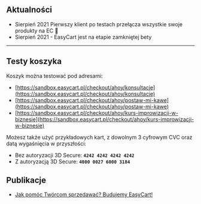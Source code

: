 ## Aktualności 
- Sierpień 2021 Pierwszy klient po testach przełącza wszystkie swoje produkty na EC 🎉
- Sierpień 2021 - EasyCart jest na etapie zamkniętej bety

---

## Testy koszyka
Koszyk można testować pod adresami: 
- [https://sandbox.easycart.pl/checkout/ahoy/konsultacje](https://sandbox.easycart.pl/checkout/ahoy/konsultacje)
- [https://sandbox.easycart.pl/checkout/ahoy/postaw-mi-kawe](https://sandbox.easycart.pl/checkout/ahoy/postaw-mi-kawe)
- [https://sandbox.easycart.pl/checkout/ahoy/kurs-improwizacji-w-biznesie](https://sandbox.easycart.pl/checkout/ahoy/kurs-improwizacji-w-biznesie)

Możesz także użyć przykładowych kart, z dowolnym 3 cyfrowym CVC oraz datą wygaśnięcia w przyszłości:
- Bez autoryzacji 3D Secure: **`4242 4242 4242 4242`**
- Z autoryzacją 3D Secure: **`4000 0027 6000 3184`**

## Publikacje
- [Jak pomóc Twórcom sprzedawać? Budujemy EasyCart!](https://www.linkedin.com/pulse/jak-pom%25C3%25B3c-tw%25C3%25B3rcom-sprzedawa%25C4%2587-budujemy-easycart-easycartpl/?trackingId=u964yQIP9WE8WCzc61XGeg%3D%3D)